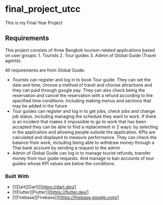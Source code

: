 # final_project_utcc
This is my Final Year Project 

## Requirements
This project consists of three Bangkok tourism-related applications based on user groups: 1. Tourists 2. Tour guides 3. Admin of Global Guide (Travel agents).

All requirements are from Global Guide:
* Tourists can register and log in to book Tour guide. They can set the date and time, choose a method of travel and choose attractions and they can paid through google pay. They can also check being the reservation and cancel the reservation with a refund according to the specified time conditions. Including making menus and sections that may be added in the future
* Tour guides can register and log in to get jobs, check jobs and change job status. Including managing the schedule they want to work. If there is an incident that makes it impossible to go to work that has been accepted they can be able to find a replacement in 2 ways: by selecting in the application and allowing people outside the application. KPIs are calculated and displayed to measure performance. They can check the balance from work, including being able to withdraw money through a Thai bank account by sending a request to the admin
* Admin of Global Guide can log in to manage tourist refunds, transfer money from tour guide requests. And manage to ban accounts of tour guides whose KPI values are below the conditions.

### Built With

* [![Dart][Dart]][https://dart.dev/]
* [![Flutter][Flutter]][https://flutter.dev/]
* [![Firebase][Firebase]][https://firebase.google.com/]

   
